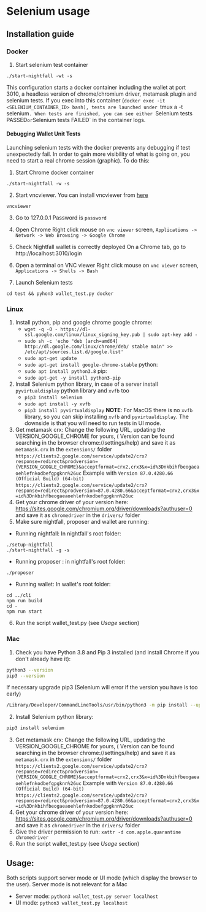 # Selenium usage

## Installation guide

### Docker
1. Start selenium test container
```
./start-nightfall -wt -s
```
This configuration starts a docker container including the wallet at port 3010, a headless version of chrome/chromium driver, metamask plugin and selenium tests.
If you exec into this container (`docker exec -it <SELENIUM_CONTAINER_ID> bash), tests are launched under `tmux a -t selenium`.
When tests are finished, you can see either `Selenium tests PASSED` or `Selenium tests FAILED` in the container logs.

#### Debugging Wallet Unit Tests
Launching selenium tests with the docker prevents any debugging if test unexpectedly fail. In order to gain more visibility of what is going on, you need to start a real chrome session (graphic). To do this:
1. Start Chrome docker container
```
./start-nightfall -w -s
```
2. Start vncviewer. You can install vncviewer from [here](https://www.realvnc.com/es/connect/download/viewer/)
```
vncviewer
```
3. Go to 127.0.0.1
Password is `password`

4. Open Chrome
Right click mouse on  `vnc viewer` screen, `Applications -> Network -> Web Browsing -> Google Chrome`

5. Check Nightfall wallet is correctly deployed
On a Chrome tab, go to http://localhost:3010/login

6. Open a terminal on VNC viewer
Right click mouse on `vnc viewer` screen, `Applications -> Shells -> Bash`

7. Launch Selenium tests
```
cd test && pyhon3 wallet_test.py docker
```




### Linux

1. Install python, pip and google chrome
   google chrome:
   - `wget -q -O - https://dl-ssl.google.com/linux/linux_signing_key.pub | sudo apt-key add - `
   - `sudo sh -c 'echo "deb [arch=amd64] http://dl.google.com/linux/chrome/deb/ stable main" >> /etc/apt/sources.list.d/google.list'`
   - `sudo apt-get update`
   - `sudo apt-get install google-chrome-stable`
   python:
   - `sudo apt install python3.8`
   pip:
   - `sudo apt-get -y install python3-pip`
2. Install Selenium python library, in case of a server install `pyvirtualdisplay` python library and `xvfb` too
   - `pip3 install selenium`
   - `sudo apt install -y xvfb`
   - `pip3 install pyvirtualdisplay`
**NOTE**: For MacOS there is no `xvfb` library, so you can skip installing `xvfb` and `pyvirtualdisplay`. The downside is that you will need to run tests in UI mode.
3. Get metamask crx: Change the following URL, updating the VERSION_GOOGLE_CHROME for yours, ( Version can be found searching in the browser chrome://settings/help) and save it as
   `metamask.crx` in the `extensions/` folder
   `https://clients2.google.com/service/update2/crx?response=redirect&prodversion={VERSION_GOOGLE_CHROME}&acceptformat=crx2,crx3&x=id%3Dnkbihfbeogaeaoehlefnkodbefgpgknn%26uc`
   Example with `Version 87.0.4280.66 (Official Build) (64-bit)`
   `https://clients2.google.com/service/update2/crx?response=redirect&prodversion=87.0.4280.66&acceptformat=crx2,crx3&x=id%3Dnkbihfbeogaeaoehlefnkodbefgpgknn%26uc`
4. Get your chrome driver of your version here: https://sites.google.com/chromium.org/driver/downloads?authuser=0 and save it as `chromedriver` in the `drivers/` folder
5. Make sure nightfall, proposer and wallet are running:
- Running nightfall: In nightfall's root folder:
```
./setup-nightfall
./start-nightfall -g -s
```
- Running proposer : in nightfall's root folder:
```
./proposer
```
- Running wallet: In wallet's root folder:
```
cd ../cli
npm run build
cd -
npm run start
```
6. Run the script wallet_test.py (see *Usage* section)

### Mac

1. Check you have Python 3.8 and Pip 3 installed (and install Chrome if you don't already have it):
```sh
python3 --version
pip3 --version
```
If necessary upgrade pip3 (Selenium will error if the version you have is too early)
```sh
/Library/Developer/CommandLineTools/usr/bin/python3 -m pip install --upgrade pip
```
2. Install Selenium python library:
```sh
pip3 install selenium
```
3. Get metamask crx: Change the following URL, updating the VERSION_GOOGLE_CHROME for yours, ( Version can be found searching in the browser chrome://settings/help) and save it as
   `metamask.crx` in the `extensions/` folder
   `https://clients2.google.com/service/update2/crx?response=redirect&prodversion={VERSION_GOOGLE_CHROME}&acceptformat=crx2,crx3&x=id%3Dnkbihfbeogaeaoehlefnkodbefgpgknn%26uc`
   Example with `Version 87.0.4280.66 (Official Build) (64-bit)`
   `https://clients2.google.com/service/update2/crx?response=redirect&prodversion=87.0.4280.66&acceptformat=crx2,crx3&x=id%3Dnkbihfbeogaeaoehlefnkodbefgpgknn%26uc`
4. Get your chrome driver of your version here: https://sites.google.com/chromium.org/driver/downloads?authuser=0 and save it as `chromedriver` in the `drivers/` folder
5. Give the driver permission to run: `xattr -d com.apple.quarantine chromedriver`
6. Run the script wallet_test.py (see *Usage* section)

## Usage:

Both scripts support server mode or UI mode (which display the browser to the user). Server mode is not relevant for a Mac

- Server mode: `python3 wallet_test.py server localhost`
- UI mode: `python3 wallet_test.py localhost`
